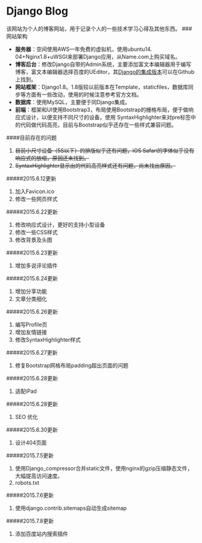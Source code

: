 Django Blog 
===================
该网站为个人的博客网站，用于记录个人的一些技术学习心得及其他东西。
###网站架构
* **服务器**：空间使用AWS一年免费的虚拟机，使用ubuntu14. 04+Nginx1.8+uWSGI来部署Django应用，从Name.com上购买域名。
*  **博客后台**：修改Django自带的Admin系统，主要添加富文本编辑器用于编写博客，富文本编辑器选择百度的UEditor，其[Django的集成版本](https://github.com/zhangfisher/DjangoUeditor)可以在Github上找到。
*  **网站框架**：Django1.8。1.8版较以前版本在Template，staticfiles，数据库同步等方面有一些改动，使用的时候注意参考官方文档。
*  **数据库**：使用MySQL，主要便于同Django集成。
*  **前端**：框架和UI使用Bootstrap3，布局使用Bootstrap的栅格布局，便于做响应式设计，以便支持不同尺寸的设备。使用
SyntaxHighlighter来对pre标签中的代码做代码高亮，目前与Bootstrap似乎还存在一些样式兼容问题。

####目前存在的问题
1. ~~目前小尺寸设备（5S以下）的排版似乎还有问题，iOS Safari的字体似乎没有响应式的放缩，原因还未找到。~~
2. ~~SyntaxHighlighter显示出的代码高亮样式还有问题，尚未找出原因。~~

#####2015.6.12更新
1. 加入Favicon.ico
2. 修改一些网页样式

#####2015.6.22更新
1. 修改响应式设计，更好的支持小型设备
2. 修改一些CSS样式
3. 修改背景及头图

#####2015.6.23更新
1. 增加多说评论插件

#####2015.6.24更新
1. 增加分享功能
2. 文章分类细化

#####2015.6.26更新
1. 编写Profile页
2. 增加友情链接
3. 修改SyntaxHighlighter样式

#####2015.6.27更新
1. 修复Bootstrap网格布局padding超出页面的问题

#####2015.6.28更新
1. 适配iPad

#####2015.6.28更新
1. SEO 优化

#####2015.6.30更新
1. 设计404页面

#####2015.7.5更新
1. 使用Django_compressor合并static文件，使用nginx的gzip压缩静态文件，大幅提高访问速度。
2. robots.txt

#####2015.7.6更新
1. 使用django.contrib.sitemaps自动生成sitemap

#####2015.7.8更新
1. 添加百度站内搜索插件